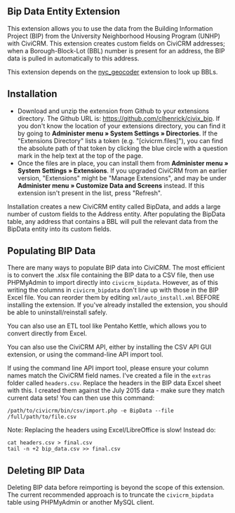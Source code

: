 
## Bip Data Entity Extension
This extension allows you to use the data from the Building Information Project (BIP) from the University Neighborhood Housing Program (UNHP) with CiviCRM.  This extension creates custom fields on CiviCRM addresses; when a Borough-Block-Lot (BBL) number is present for an address, the BIP data is pulled in automatically to this address.

This extension depends on the [nyc_geocoder](https://github.com/clhenrick/TFHJ) extension to look up BBLs.

## Installation
* Download and unzip the extension from Github to your extensions directory.  The Github URL is: https://github.com/clhenrick/civix_bip.
If you don't know the location of your extensions directory, you can find it by going to **Administer menu » System Settings » Directories**.  If the "Extensions Directory" lists a token (e.g. "[civicrm.files]"), you can find the absolute path of that token by clicking the blue circle with a question mark in the help text at the top of the page.
* Once the files are in place, you can install them from **Administer menu » System Settings » Extensions**.
If you upgraded CiviCRM from an earlier version, "Extensions" might be "Manage Extensions", and may be under **Administer menu » Customize Data and Screens** instead.
If this extension isn't present in the list, press "Refresh".

Installation creates a new CiviCRM entity called BipData, and adds a large number of custom fields to the Address entity.  After populating the BipData table, any address that contains a BBL will pull the relevant data from the BipData entity into its custom fields.


## Populating BIP Data
There are many ways to populate BIP data into CiviCRM.  The most efficient is to convert the .xlsx file containing the BIP data to a CSV file, then use PHPMyAdmin to import directly into `civicrm_bipdata`.  However, as of this writing the columns in `civicrm_bipdata` don't line up with those in the BIP Excel file.  You can reorder them by editing `xml/auto_install.xml` BEFORE installing the extension.  If you've already installed the extension, you should be able to uninstall/reinstall safely.

You can also use an ETL tool like Pentaho Kettle, which allows you to convert directly from Excel.

You can also use the CiviCRM API, either by installing the CSV API GUI extension, or using the command-line API import tool.

If using the command line API import tool, please ensure your column names match the CiviCRM field names.  I've created a file in the `extras` folder called `headers.csv`.  Replace the headers in the BIP data Excel sheet with this.  I created them against the July 2015 data - make sure they match current data sets!
You can then use this command:

    /path/to/civicrm/bin/csv/import.php -e BipData --file /full/path/to/file.csv

Note: Replacing the headers using Excel/LibreOffice is slow!  Instead do:

    cat headers.csv > final.csv
    tail -n +2 bip_data.csv >> final.csv

## Deleting BIP Data
Deleting BIP data before reimporting is beyond the scope of this extension.  The current recommended approach is to truncate the `civicrm_bipdata` table using PHPMyAdmin or another MySQL client.
